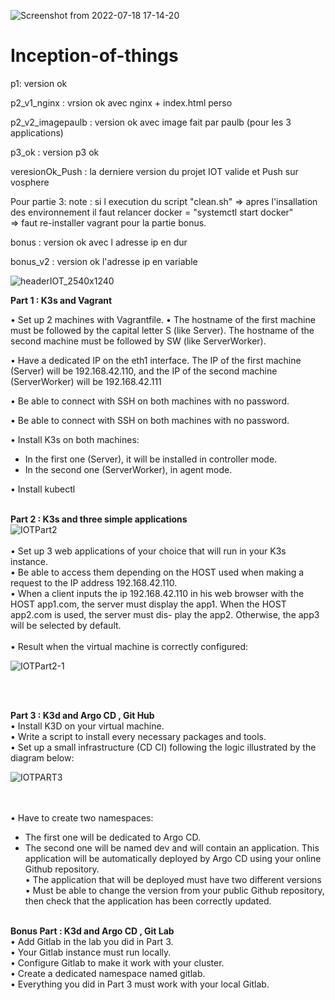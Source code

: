 
![Screenshot from 2022-07-18 17-14-20](https://user-images.githubusercontent.com/92326016/179544010-5435e51d-5575-44fc-ae6e-ab6889424c5e.png)

# Inception-of-things

p1: version ok 

p2_v1_nginx : vrsion ok avec nginx + index.html perso

p2_v2_imagepaulb : version ok avec image fait par paulb (pour les 3 applications)

p3_ok : version p3 ok

veresionOk_Push : la derniere version du projet IOT valide et Push sur vosphere

Pour partie 3:
note : si l execution du script "clean.sh" 
=> apres l'insallation des environnement il faut relancer docker = "systemctl start docker"  
=> faut re-installer vagrant pour la partie bonus. 

bonus : version ok avec l adresse ip en dur

bonus_v2 : version ok l'adresse ip en variable

![headerIOT_2540x1240](https://user-images.githubusercontent.com/92326016/202913007-38a83b9f-1b4f-4cca-8b57-ddc37347d9d5.jpg)

<b>Part 1 : K3s and Vagrant</b>

• Set up 2 machines with Vagrantfile.
• The hostname of the first machine must be followed by the capital letter S (like Server). The hostname of the second machine must be followed by SW (like ServerWorker).

• Have a dedicated IP on the eth1 interface. The IP of the first machine (Server) will be 192.168.42.110, and the IP of the second machine (ServerWorker) will be 192.168.42.111

• Be able to connect with SSH on both machines with no password.

• Be able to connect with SSH on both machines with no password.

• Install K3s on both machines:
- In the first one (Server), it will be installed in controller mode.
- In the second one (ServerWorker), in agent mode.

• Install kubectl<br><br>



<b>Part 2 : K3s and three simple applications</b><br>
![IOTPart2](https://user-images.githubusercontent.com/92326016/202915428-8e1e5efd-3d23-4011-9b1d-95342d33ee1c.png)
<br><br>
• Set up 3 web applications of your choice that will run in your K3s instance. <br>
• Be able to access them depending on the HOST used when making a request to the IP address 192.168.42.110.<br>
• When a client inputs the ip 192.168.42.110 in his web browser with the HOST app1.com, the server must display the app1. When the HOST app2.com is used, the server must dis- play the app2. Otherwise, the app3 will be selected by default.<br><br>
• Result when the virtual machine is correctly configured:<br>

![IOTPart2-1](https://user-images.githubusercontent.com/92326016/202915552-3a136ad9-1984-4af9-83ee-ce86a48babfb.png)



<br><br>

<b>Part 3 : K3d and Argo CD , Git Hub</b> <br>
• Install K3D on your virtual machine. <br>
• Write a script to install every necessary packages and tools. <br>
• Set up a small infrastructure (CD CI) following the logic illustrated by the diagram below:

![IOTPART3](https://user-images.githubusercontent.com/92326016/202915581-4824aca7-6ea2-4d29-b42a-db2cfe4ca370.png)

<br><br>
• Have to create two namespaces:<br>
  - The first one will be dedicated to Argo CD.<br>
  - The second one will be named dev and will contain an application. This application will be automatically deployed by Argo CD using your online Github repository.<br>
• The application that will be deployed must have two different versions<br>
• Must be able to change the version from your public Github repository, then check that the application has been correctly updated.<br><br>



<b>Bonus Part : K3d and Argo CD , Git Lab</b><br>
• Add Gitlab in the lab you did in Part 3.<br>
• Your Gitlab instance must run locally.<br>
• Configure Gitlab to make it work with your cluster.<br>
• Create a dedicated namespace named gitlab.<br>
• Everything you did in Part 3 must work with your local Gitlab.<br>




